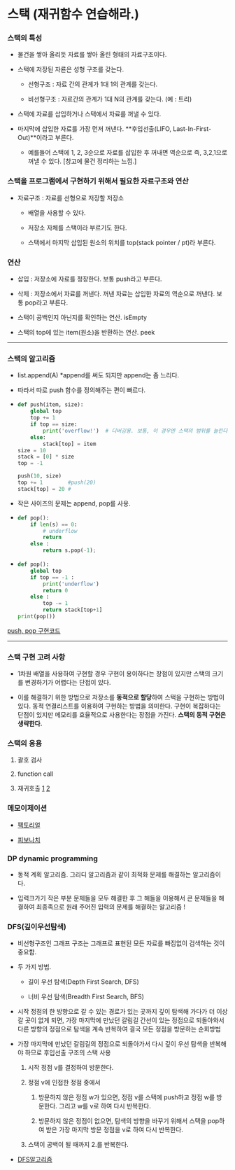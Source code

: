 # 스택    (재귀함수 연습해라.)

### 스택의 특성

- 물건을 쌓아 올리듯 자료를 쌓아 올린 형태의 자료구조이다.

- 스택에 저장된 자룐은 성형 구조를 갖는다.
  
  - 선형구조 : 자료 간의 관계가 1대 1의 관계를 갖는다.
  
  - 비선형구조 : 자료간의 관계가 1대 N의 관계를 갖는다. (예 : 트리)

- 스택에 자료를 삽입하거나 스택에서 자료를 꺼낼 수 있다.

- 마지막에 삽입한 자료를 가장 먼저 꺼낸다. **후입선출(LIFO, Last-In-First-Out)**이라고 부른다.
  
  - 예를들어 스택에 1, 2, 3순으로 자료를 삽입한 후 꺼내면 역순으로 즉, 3,2,1으로 꺼낼 수 있다. [창고에 물건 정리하는 느낌.]

### 스택을 프로그램에서 구현하기 위해서 필요한 자료구조와 연산

- 자료구조 : 자료를 선형으로 저장할 저장소
  
  - 배열을 사용할 수 있다.
  
  - 저장소 자체를 스택이라 부르기도 한다.
  
  - 스택에서 마지막 삽입된 원소의 위치를 top(stack pointer / pt)라 부른다.

### 연산

- 삽입 :  저장소에 자료를 정장한다. 보통 push라고 부른다.

- 삭제 :  저장소에서 자료를 꺼낸다. 꺼낸 자료는 삽입한 자료의 역순으로 꺼낸다. 보통 pop라고 부른다.

- 스택이 공백인지 아닌지를 확인하는 연산. isEmpty

- 스택의 top에 있는 item(원소)을 반환하는 연산. peek

****

### 스택의 알고리즘

- list.append(A) *append를 써도 되지만 append는 좀 느리다.

- 따라서 따로 push 함수를 정의해주는 편이 빠르다.

- ```python
  def push(item, size):
      global top
      top += 1
      if top == size:
          print('overflow!')  # 디버깅용. 보통, 이 경우엔 스택의 범위를 늘린다.
      else:
          stack[top] = item
  size = 10
  stack = [0] * size
  top = -1
  
  push(10, size)
  top += 1        #push(20)
  stack[top] = 20 #
  ```

- 작은 사이즈의 문제는 append, pop를 사용.

- ```python
  def pop():
      if len(s) == 0:
          # underflow
          return
      else :
          return s.pop(-1);
  ```

- ```python
  def pop():
      global top
      if top == -1 :
          print('underflow')
          return 0
      else :
          top -= 1
          return stack[top+1]
  print(pop())
  ```

[push, pop 구현코드](./stack1_stack.py)

------

### 스택 구현 고려 사항

- 1차원 배열을 사용하여 구현할 경우 구현이 용이하다는 장점이 있지만 스택의 크기를 변경하기가 어렵다는 단접이 있다.

- 이를 해결하기 위한 방법으로 저장소를 **동적으로 할당**하여 스택을 구현하는 방법이 있다. 동적 연결리스트를 이용하여 구현하는 방법을 의미한다. 구현이 복잡하다는 단점이 있지만 메모리를 효율적으로 사용한다는 장점을 가진다. **스택의 동적 구현은 생략한다.**

### 스택의 응용

1. 괄호 검사

2. function call

3. 재귀호출          [1](./stack1_재귀1.py)            [2](./stack1_재귀2.py)

### 메모이제이션

- [팩토리얼](./facto.py)

- [피보나치](./fibo.py)

### DP dynamic programming

- 동적 계획 알고리즘. 그리디 알고리즘과 같이 최적화 문제를 해결하는 알고리즘이다.

- 입력크가기 작은 부분 문제들을 모두 해결한 후 그 해들을 이용해서 큰 문제들을 해결하여 최종족으로 원래 주어진 입력의 문제를 해결하는 알고리즘 !

### DFS(깊이우선탐색)

- 비선형구조인 그래프 구조는 그래프로 표현된 모든 자료를 빠짐없이 검색하는 것이 중요함.

- 두 가지 방법.
  
  - 길이 우선 탐색(Depth First Search, DFS)
  
  - 너비 우선 탐색(Breadth First Search, BFS)

- 시작 정점의 한 방향으로 갈 수 있는 경로가 있는 곳까지 깊이 탐색해 가다가 더 이상 갈 곳이 없게 되면, 가장 마지막에 만났던 갈림길 간선이 있는 정점으로 되돌아와서 다른 방향의 정점으로 탐색을 계속 반복하여 결국 모든 정점을 방문하는 순회방법

- 가장 마지막에 만났던 갈림길의 정점으로 되돌아가서 다시 깊이 우선 탐색을 반복해야 하므로 후입선출 구조의 스택 사용
  
  1. 시작 정점 v를 결정하여 방문한다.
  
  2. 정점 v에 인접한 정점 중에서
     
     1. 방문하지 않은 정점 w가 있으면, 정점 v를 스택에 push하고 정점 w를 방문한다. 그리고 w를 v로 하여 다시 반복한다.
     
     2. 방문하지 않은 정점이 없으면, 탐색의 방향을 바꾸기 위해서 스택을 pop하여 받은 가장 마지막 방문 정점을 v로 하여 다시 반복한다.
  
  3. 스택이 공백이 될 때까지 2.를 반복한다.

- [DFS알고리즘]()
